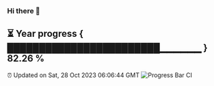 ### Hi there 👋
⏳ Year progress { ████████████████████████▁▁▁▁▁▁ } 82.26 %
---
⏰ Updated on Sat, 28 Oct 2023 06:06:44 GMT
![Progress Bar CI](https://github.com/Moyi321/Moyi321/workflows/Progress%20Bar%20CI/badge.svg)
